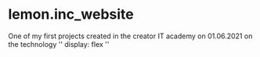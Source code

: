 # lemon.inc_website
One of my first projects created in the creator IT academy on 01.06.2021 on the technology '' display: flex ''
